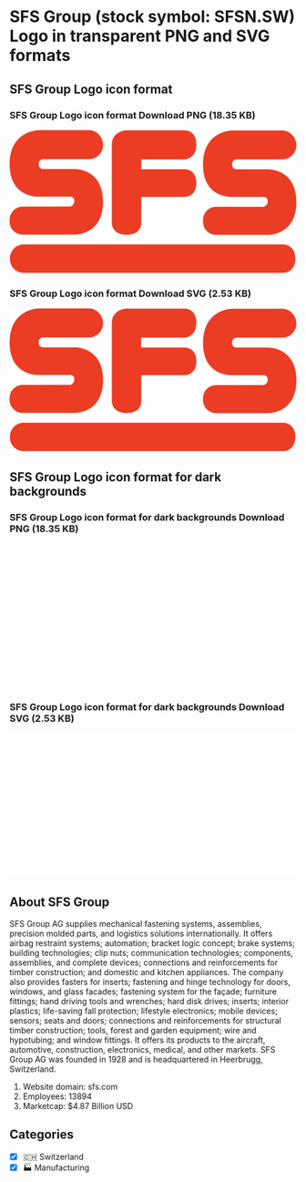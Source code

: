 # SFS Group (stock symbol: SFSN.SW) Logo in transparent PNG and SVG formats

## SFS Group Logo icon format

### SFS Group Logo icon format Download PNG (18.35 KB)

![SFS Group Logo icon format Download PNG (18.35 KB)](/img/orig/SFSN.SW-3b03c979.png)

### SFS Group Logo icon format Download SVG (2.53 KB)

![SFS Group Logo icon format Download SVG (2.53 KB)](/img/orig/SFSN.SW-fa5f97be.svg)

## SFS Group Logo icon format for dark backgrounds

### SFS Group Logo icon format for dark backgrounds Download PNG (18.35 KB)

![SFS Group Logo icon format for dark backgrounds Download PNG (18.35 KB)](/img/orig/SFSN.SW.D-01ab2800.png)

### SFS Group Logo icon format for dark backgrounds Download SVG (2.53 KB)

![SFS Group Logo icon format for dark backgrounds Download SVG (2.53 KB)](/img/orig/SFSN.SW.D-a280013f.svg)

## About SFS Group

SFS Group AG supplies mechanical fastening systems, assemblies, precision molded parts, and logistics solutions internationally. It offers airbag restraint systems; automation; bracket logic concept; brake systems; building technologies; clip nuts; communication technologies; components, assemblies, and complete devices; connections and reinforcements for timber construction; and domestic and kitchen appliances. The company also provides fasters for inserts; fastening and hinge technology for doors, windows, and glass facades; fastening system for the façade; furniture fittings; hand driving tools and wrenches; hard disk drives; inserts; interior plastics; life-saving fall protection; lifestyle electronics; mobile devices; sensors; seats and doors; connections and reinforcements for structural timber construction; tools, forest and garden equipment; wire and hypotubing; and window fittings. It offers its products to the aircraft, automotive, construction, electronics, medical, and other markets. SFS Group AG was founded in 1928 and is headquartered in Heerbrugg, Switzerland.

1. Website domain: sfs.com
2. Employees: 13894
3. Marketcap: $4.87 Billion USD


## Categories
- [x] 🇨🇭 Switzerland
- [x] 🏭 Manufacturing
